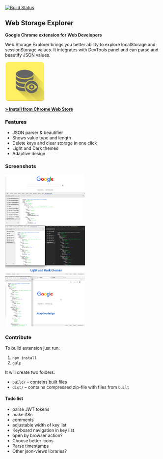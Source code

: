 [![Build Status](https://travis-ci.org/Deliaz/web-storage-explorer.svg?branch=master)](https://travis-ci.org/Deliaz/web-storage-explorer)

## Web Storage Explorer
**Google Chrome extension for Web Developers**

Web Storage Explorer brings you better ability to explore localStorage and sessionStorage values.
It integrates with DevTools panel and can parse and beautify JSON values.

<img src="imgs/128.png" alt="Web Storage Explorer logo">

[**&raquo; Install from Chrome Web Store**](https://chrome.google.com/webstore/detail/web-storage-explorer/hglfomidogadbhelcfomenpieffpfaeb)

### Features
 * JSON parser & beautifier
 * Shows value type and length
 * Delete keys and clear storage in one click
 * Light and Dark themes
 * Adaptive design

### Screenshots
<kbd>
	<img src="screenshots/Screen1.png" alt="Screenshot 1" width="260">
</kbd>
<kbd>
	<img src="screenshots/Screen2.png" alt="Screenshot 2" width="260">
</kbd>
<kbd>
	<img src="screenshots/Screen3.png" alt="Screenshot 3" width="260">
</kbd>

### Contribute
To build extension just run:
 1. `npm install`
 2. `gulp`

It will create two folders: 
 * `build/` &ndash; contains built files
 * `dist/` &ndash; contains compressed zip-file with files from `built`

#### Todo list

* parse JWT tokens
* make i18n
* comments
* adjustable width of key list
* Keyboard navigation in key list
* open by browser action?
* Choose better icons
* Parse timestamps
* Other json-views libraries?
